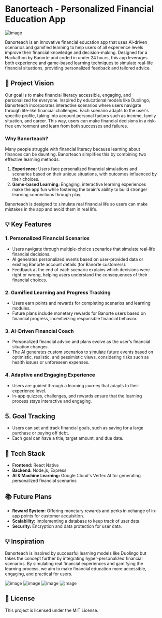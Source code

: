# Banorteach - Personalized Financial Education App

![image](https://github.com/user-attachments/assets/8ed815d1-83e6-4d01-a1f1-f67eecedb32b)

Banorteach is an innovative financial education app that uses AI-driven scenarios and gamified learning to help users of all experience levels improve their financial knowledge and decision-making. Designed for a Hackathon by Banorte and coded in under 24 hours, this app leverages both experience and game-based learning techniques to simulate real-life financial situations, providing personalized feedback and tailored advice.

## 🎯 Project Vision

Our goal is to make financial literacy accessible, engaging, and personalized for everyone. Inspired by educational models like Duolingo, Banorteach incorporates interactive scenarios where users navigate through life-like financial challenges. Each scenario adapts to the user's specific profile, taking into account personal factors such as income, family situation, and career. This way, users can make financial decisions in a risk-free environment and learn from both successes and failures.

### Why Banorteach?
Many people struggle with financial literacy because learning about finances can be daunting. Banorteach simplifies this by combining two effective learning methods:

1. **Experience:** Users face personalized financial simulations and scenarios based on their unique situations, with outcomes influenced by their choices. 
2. **Game-based Learning:** Engaging, interactive learning experiences make the app fun while fostering the brain's ability to build stronger learning connections through play.

Banorteach is designed to simulate real financial life so users can make mistakes in the app and avoid them in real life.

## 💡 Key Features
### 1. **Personalized Financial Scenarios**
   - Users navigate through multiple-choice scenarios that simulate real-life financial decisions.
   - AI generates personalized events based on user-provided data or existing Banorte account details (for Banorte customers).
   - Feedback at the end of each scenario explains which decisions were right or wrong, helping users understand the consequences of their financial choices.

### 2. **Gamified Learning and Progress Tracking**
   - Users earn points and rewards for completing scenarios and learning modules.
   - Future plans include monetary rewards for Banorte users based on financial progress, incentivizing responsible financial behavior.

### 3. **AI-Driven Financial Coach**
   - Personalized financial advice and plans evolve as the user's financial situation changes.
   - The AI generates custom scenarios to simulate future events based on optimistic, realistic, and pessimistic views, considering risks such as health issues or unforeseen expenses.

### 4. **Adaptive and Engaging Experience**
   - Users are guided through a learning journey that adapts to their experience level.
   - In-app quizzes, challenges, and rewards ensure that the learning process stays interactive and engaging.

## 5. **Goal Tracking**
- Users can set and track financial goals, such as saving for a large purchase or paying off debt.
- Each goal can have a title, target amount, and due date.


## 🔧 Tech Stack
- **Frontend:** React Native
- **Backend:** Node.js, Express
- **AI & Machine Learning:** Google Cloud's Vertex AI for generating personalized financial scenarios


## 📚 Future Plans
- **Reward System:** Offering monetary rewards and perks in xchange of in-app points for customer acquisition.
- **Scalability:** Implementing a database to keep track of user data.
- **Security:** Encryption and data protection for user data.

## 💡 Inspiration
Banorteach is inspired by successful learning models like Duolingo but takes the concept further by integrating hyper-personalized financial scenarios. By simulating real financial experiences and gamifying the learning process, we aim to make financial education more accessible, engaging, and practical for users.

![image](https://github.com/user-attachments/assets/d3f86569-1f18-4907-b9b6-4439f397f798)
![image](https://github.com/user-attachments/assets/8ed815d1-83e6-4d01-a1f1-f67eecedb32b)
![image](https://github.com/user-attachments/assets/f95211ac-8598-490e-9ac5-83cf93567b23)
![image](https://github.com/user-attachments/assets/1d73dbcb-51f6-4952-b210-dc11cfecf6af)


## 📄 License
This project is licensed under the MIT License.
